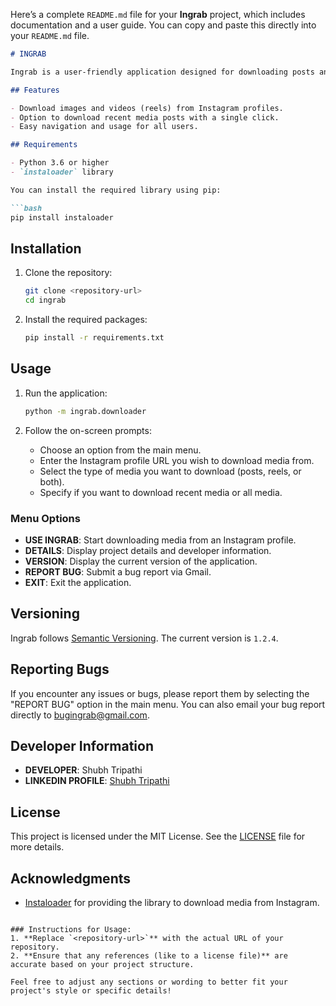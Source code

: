 Here’s a complete `README.md` file for your **Ingrab** project, which includes documentation and a user guide. You can copy and paste this directly into your `README.md` file.

```markdown
# INGRAB

Ingrab is a user-friendly application designed for downloading posts and reels from Instagram user profiles. With a simple interface, users can easily access their favorite media content without hassle.

## Features

- Download images and videos (reels) from Instagram profiles.
- Option to download recent media posts with a single click.
- Easy navigation and usage for all users.

## Requirements

- Python 3.6 or higher
- `instaloader` library

You can install the required library using pip:

```bash
pip install instaloader
```

## Installation

1. Clone the repository:

   ```bash
   git clone <repository-url>
   cd ingrab
   ```

2. Install the required packages:

   ```bash
   pip install -r requirements.txt
   ```

## Usage

1. Run the application:

   ```bash
   python -m ingrab.downloader
   ```

2. Follow the on-screen prompts:

   - Choose an option from the main menu.
   - Enter the Instagram profile URL you wish to download media from.
   - Select the type of media you want to download (posts, reels, or both).
   - Specify if you want to download recent media or all media.

### Menu Options

- **USE INGRAB**: Start downloading media from an Instagram profile.
- **DETAILS**: Display project details and developer information.
- **VERSION**: Display the current version of the application.
- **REPORT BUG**: Submit a bug report via Gmail.
- **EXIT**: Exit the application.

## Versioning

Ingrab follows [Semantic Versioning](https://semver.org/). The current version is `1.2.4`.

## Reporting Bugs

If you encounter any issues or bugs, please report them by selecting the "REPORT BUG" option in the main menu. You can also email your bug report directly to [bugingrab@gmail.com](mailto:bugingrab@gmail.com).

## Developer Information

- **DEVELOPER**: Shubh Tripathi
- **LINKEDIN PROFILE**: [Shubh Tripathi](https://www.linkedin.com/in/ishubtripathi/)

## License

This project is licensed under the MIT License. See the [LICENSE](LICENSE) file for more details.

## Acknowledgments

- [Instaloader](https://instaloader.github.io/) for providing the library to download media from Instagram.
```

### Instructions for Usage:
1. **Replace `<repository-url>`** with the actual URL of your repository.
2. **Ensure that any references (like to a license file)** are accurate based on your project structure.

Feel free to adjust any sections or wording to better fit your project's style or specific details!